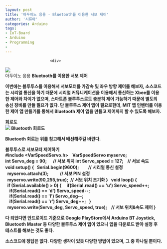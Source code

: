 ```yaml
---
layout: post
title: '아두이노 응용 - Bluetooth를 이용한 서보 제어'
author: '시류아'
categories: Arduino
tags:
- IoT-Board
- Arduino
- Programming
-
---
```



<script> location.href='https://cafe.naver.com/develoid/776074' ; </script>


















						<div>
 <div>
  <img src="https://dthumb-phinf.pstatic.net/?src=%22http%3A%2F%2Fblogfiles.naver.net%2FMjAxNzAxMTlfMjIz%2FMDAxNDg0ODI2MTQ5Mjkz.YnyVgbJSPQLJWaUhuPIqtgX-M8_TJNa10XhZVFR1Y2Yg.5OUUGkPE7NvYz5sx08bJdeEfZcg_hDxcJEjI_llcYzwg.JPEG.searphiel9%2Farduino_logo.jpg%22&amp;type=cafe_wa740">
 </div>
</div>
<div>
 <div>
  <div>
   아두이노 응용
   <b>Bluetooth를 이용한 서보 제어
  </div>
 </div>
</div>
<div>
 <p>이번에는 블루투스를 이용해서 서보모터를 가감속 및 좌우 방향 제어를 해보자, 소스코드는 시리얼 통신을 하기 때문에 시리얼 커뮤니케이션을 이용해서 통신하는 Xbee를 이용한 제어와 차이가 없으며, 스마트폰 블루투스로도 충분히 제어 가능하기 때문에 별도의 송신 장비를 만들 필요가 없다. 단 블루투스 제어 앱이 필요로한데, MIT 앱 인벤터를 이용한 제어 앱 만들기를 통해서 Bluetooth 제어 앱을 만들고 제어까지 할 수 있도록 해보자.</p>
</div>
<div>
 <div>
  <div></div>
 </div>
</div>
<div>
 <div>
  <div>
   회로도
  </div>
 </div>
</div>
<div>
 <div>
  <img src="https://dthumb-phinf.pstatic.net/?src=%22http%3A%2F%2Fblogfiles.naver.net%2FMjAxNzAxMTlfMTQ5%2FMDAxNDg0ODI2MjE2MzUx.PnZLoetUIpUzwPCr-Ukf6LogDG57mTrbZ9IdP8ItyrMg.NHFKGFudkoZ0_9GqaLbGSLj2WtCpUEa_iw8Vk9OE1S0g.PNG.searphiel9%2F1.png%22&amp;type=cafe_wa740">
  <span>Bluetooth 회로도</span>
 </div>
</div>
<div>
 <p>Bluetooth 회로는 위를 참고해서 배선해주길 바란다.</p>
</div>
<div>
 <div>
  <div></div>
 </div>
</div>
<div>
 <div>
  <div>
   블루투스로 서보모터 제어하기
  </div>
 </div>
</div>
<div>
 <div>
  <div>
   <b>#include&nbsp;&lt;VarSpeedServo.h&gt;&nbsp;
   <b>&nbsp;
   <b>VarSpeedServo&nbsp;myservo;
   <b>&nbsp;
   <b>int&nbsp;Servo_deg&nbsp;=&nbsp;90;&nbsp;&nbsp;&nbsp;&nbsp;&nbsp;&nbsp;//&nbsp;서보&nbsp;위치
   <b>int&nbsp;Servo_speed&nbsp;=&nbsp;127;&nbsp;&nbsp;&nbsp;&nbsp;//&nbsp;서보&nbsp;속도
   <b>&nbsp;
   <b>void&nbsp;setup()&nbsp;{
   <b>&nbsp;&nbsp;Serial.begin(9600);&nbsp;&nbsp;&nbsp;&nbsp;&nbsp;&nbsp;&nbsp;&nbsp;&nbsp;//&nbsp;시리얼&nbsp;통신&nbsp;설정
   <b>&nbsp;&nbsp;myservo.attach(3);&nbsp;&nbsp;&nbsp;&nbsp;&nbsp;&nbsp;&nbsp;&nbsp;&nbsp;&nbsp;&nbsp;//&nbsp;서보&nbsp;PIN&nbsp;설정
   <b>&nbsp;&nbsp;myservo.write(90,255,true);&nbsp;&nbsp;//&nbsp;서보&nbsp;위치&nbsp;초기화
   <b>}
   <b>&nbsp;
   <b>void&nbsp;loop()&nbsp;{
   <b>&nbsp;&nbsp;if&nbsp;(Serial.available()&nbsp;&gt;&nbsp;0)&nbsp;{
   <b>&nbsp;&nbsp;&nbsp;&nbsp;if(Serial.read()&nbsp;==&nbsp;'u')&nbsp;Servo_speed++;
   <b>&nbsp;&nbsp;&nbsp;&nbsp;if(Serial.read()&nbsp;==&nbsp;'d')&nbsp;Servo_speed--;
   <b>&nbsp;&nbsp;&nbsp;&nbsp;if(Serial.read()&nbsp;==&nbsp;'l')&nbsp;Servo_deg--;
   <b>&nbsp;&nbsp;&nbsp;&nbsp;if(Serial.read()&nbsp;==&nbsp;'r')&nbsp;Servo_deg++;
   <b>&nbsp;&nbsp;}
   <b>&nbsp;
   <b>&nbsp;&nbsp;myservo.write(Servo_deg,&nbsp;Servo_speed,&nbsp;true);&nbsp;&nbsp;&nbsp;&nbsp;//&nbsp;서보&nbsp;위치&amp;속도&nbsp;제어
   <b>}
  </div>
 </div>
</div>
<div>
 <div>
  <div></div>
 </div>
</div>
<div>
 <p>다 되었다면 안드로이드 기준으로 Google PlayStore에서 Arduino BT Joystick, Bluetooth Master 등 다양한 블루투스 제어 앱이 있으니 앱을 다운로드 받아 설정 후 테스트를 해보는 것도 좋다.</p>
</div>
<div>
 <div>
  <div></div>
 </div>
</div>
<div>
 <p>소스코드에 정답은 없다. 다양한 생각이 있듯 다양한 방법이 있으며, 그 중 하나일 뿐이다.</p>
</div>
